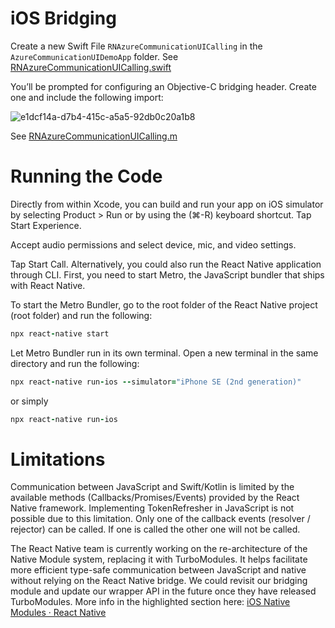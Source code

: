 # iOS Bridging
Create a new Swift File `RNAzureCommunicationUICalling` in the `AzureCommunicationUIDemoApp` folder. 
See [RNAzureCommunicationUICalling.swift](./RNAzureCommunicationUICalling.swift)

You’ll be prompted for configuring an Objective-C bridging header. Create one and include the following import: 

![e1dcf14a-d7b4-415c-a5a5-92db0c20a1b8](https://user-images.githubusercontent.com/9044372/180570930-215c52a3-beea-4311-bb55-2d04b9ababe2.jpg)

See [RNAzureCommunicationUICalling.m](./RNAzureCommunicationUICalling.m)

# Running the Code
Directly from within Xcode, you can build and run your app on iOS simulator by selecting Product > Run or by using the (⌘-R) keyboard shortcut. 
Tap Start Experience. 

Accept audio permissions and select device, mic, and video settings. 

Tap Start Call. 
Alternatively, you could also run the React Native application through CLI. First, you need to start Metro, the JavaScript bundler that ships with React Native. 

To start the Metro Bundler, go to the root folder of the React Native project (root folder) and run the following: 

```ruby
npx react-native start 
```

Let Metro Bundler run in its own terminal. Open a new terminal in the same directory and run the following: 
```ruby
npx react-native run-ios --simulator="iPhone SE (2nd generation)" 
```
or simply 

```ruby
npx react-native run-ios 
```

# Limitations 

Communication between JavaScript and Swift/Kotlin is limited by the available methods (Callbacks/Promises/Events) provided by the React Native framework. Implementing TokenRefresher in JavaScript is not possible due to this limitation. 
Only one of the callback events (resolver / rejector) can be called. If one is called the other one will not be called.  

The React Native team is currently working on the re-architecture of the Native Module system, replacing it with TurboModules. It helps facilitate more efficient type-safe communication between JavaScript and native without relying on the React Native bridge. We could revisit our bridging module and update our wrapper API in the future once they have released TurboModules. More info in the highlighted section here: [iOS Native Modules · React Native](https://reactnative.dev/docs/native-modules-ios)

 